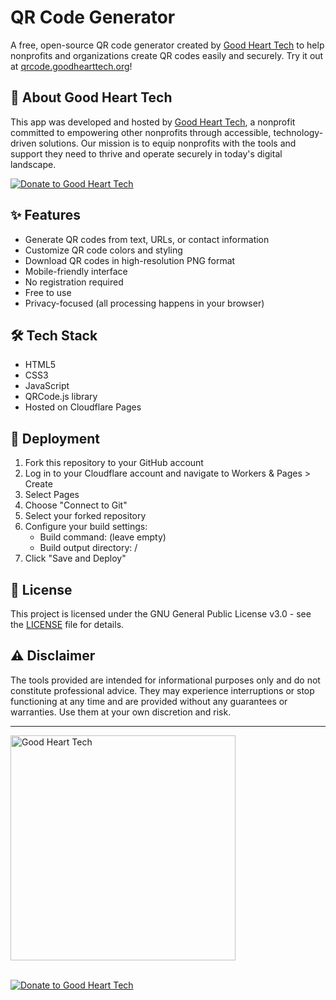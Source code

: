 # QR Code Generator

A free, open-source QR code generator created by [Good Heart Tech](https://goodhearttech.org/) to help nonprofits and organizations create QR codes easily and securely. Try it out at [qrcode.goodhearttech.org](https://qrcode.goodhearttech.org/)!

## 👋 About Good Heart Tech

This app was developed and hosted by [Good Heart Tech](https://goodhearttech.org/), a nonprofit committed to empowering other nonprofits through accessible, technology-driven solutions. Our mission is to equip nonprofits with the tools and support they need to thrive and operate securely in today's digital landscape.

[![Donate to Good Heart Tech](https://img.shields.io/badge/Donate_to_Good_Heart_Tech-💙-white)](https://goodhearttech.org/donate/)

## ✨ Features

- Generate QR codes from text, URLs, or contact information
- Customize QR code colors and styling
- Download QR codes in high-resolution PNG format
- Mobile-friendly interface
- No registration required
- Free to use
- Privacy-focused (all processing happens in your browser)

## 🛠️ Tech Stack

- HTML5
- CSS3
- JavaScript
- QRCode.js library
- Hosted on Cloudflare Pages

## 🚀 Deployment

1. Fork this repository to your GitHub account
2. Log in to your Cloudflare account and navigate to Workers & Pages > Create
3. Select Pages
4. Choose "Connect to Git"
5. Select your forked repository
6. Configure your build settings:
   - Build command: (leave empty)
   - Build output directory: /
7. Click "Save and Deploy"

## 📄 License

This project is licensed under the GNU General Public License v3.0 - see the [LICENSE](LICENSE) file for details.

## ⚠️ Disclaimer

The tools provided are intended for informational purposes only and do not constitute professional advice. They may experience interruptions or stop functioning at any time and are provided without any guarantees or warranties. Use them at your own discretion and risk.

---

<a href="https://goodhearttech.org/">
  <img src="https://graphics.goodhearttech.org/GHT-AllWhiteLogo-phishsite.png" alt="Good Heart Tech" width="360">
</a>
<br><br>

[![Donate to Good Heart Tech](https://img.shields.io/badge/Donate_to_Good_Heart_Tech-💙-white)](https://goodhearttech.org/donate/)


